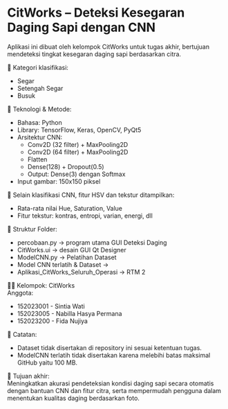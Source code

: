 # CitWorks – Deteksi Kesegaran Daging Sapi dengan CNN

Aplikasi ini dibuat oleh kelompok CitWorks untuk tugas akhir, bertujuan mendeteksi tingkat kesegaran daging sapi berdasarkan citra.

📌 Kategori klasifikasi:
- Segar
- Setengah Segar
- Busuk

🧠 Teknologi & Metode:
- Bahasa: Python
- Library: TensorFlow, Keras, OpenCV, PyQt5
- Arsitektur CNN:
  - Conv2D (32 filter) + MaxPooling2D
  - Conv2D (64 filter) + MaxPooling2D
  - Flatten
  - Dense(128) + Dropout(0.5)
  - Output: Dense(3) dengan Softmax
- Input gambar: 150x150 piksel

🔬 Selain klasifikasi CNN, fitur HSV dan tekstur ditampilkan:
- Rata-rata nilai Hue, Saturation, Value
- Fitur tekstur: kontras, entropi, varian, energi, dll

📂 Struktur Folder:
- percobaan.py → program utama GUI Deteksi Daging
- CitWorks.ui → desain GUI Qt Designer
- ModelCNN.py → Pelatihan Dataset
- Model CNN terlatih & Dataset →
- Aplikasi_CitWorks_Seluruh_Operasi → RTM 2

👨‍💻 Kelompok: CitWorks  
Anggota:
- 152023001 - Sintia Wati
- 152023005 - Nabilla Hasya Permana
- 152023200 - Fida Nujiya

📌 Catatan:
- Dataset tidak disertakan di repository ini sesuai ketentuan tugas.
- ModelCNN terlatih tidak disertakan karena melebihi batas maksimal GitHub yaitu 100 MB.

🎯 Tujuan akhir:  
Meningkatkan akurasi pendeteksian kondisi daging sapi secara otomatis dengan bantuan CNN dan fitur citra, serta mempermudah pengguna dalam menentukan kualitas daging berdasarkan foto.